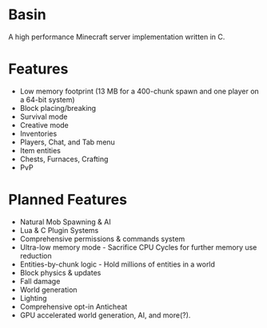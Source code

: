 # Basin
A high performance Minecraft server implementation written in C.

# Features
* Low memory footprint (13 MB for a 400-chunk spawn and one player on a 64-bit system)
* Block placing/breaking
* Survival mode
* Creative mode
* Inventories
* Players, Chat, and Tab menu
* Item entities
* Chests, Furnaces, Crafting
* PvP

# Planned Features
* Natural Mob Spawning & AI
* Lua & C Plugin Systems
* Comprehensive permissions & commands system
* Ultra-low memory mode - Sacrifice CPU Cycles for further memory use reduction
* Entities-by-chunk logic - Hold millions of entities in a world
* Block physics & updates
* Fall damage
* World generation
* Lighting
* Comprehensive opt-in Anticheat
* GPU accelerated world generation, AI, and more(?).
